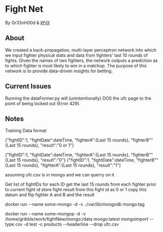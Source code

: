 # Fight Net

By Gr33nH00d & [ИЧХ](https://www.linkedin.com/in/ethan-charles-holmes-225158189)

## About
We created a back-propagation, multi-layer perceptron network into which we input fighter physical stats and data from fighters' last 10 rounds of fights. Given the names of two fighters, the network outputs a prediction as to which fighter is most likely to win in a matchup. The purpose of this network is to provide data-driven insights for betting.


## Current Issues
Running the dataFormer.py will (unintentionally) DOS the ufc page to the point of being locked out (Error 429).

## Notes
Training Data format

{"fightID":1, "fightDate":dateTime, "fighterA":{Last 15 rounds}, "fighterB"" {Last 15 rounds}, "result":"0 or 1"}

{"fightID":1, "fightDate":dateTime, "fighterA":{Last 15 rounds}, "fighterB"" {Last 15 rounds}, "result":"0"}
{"fightID":1, "fightDate":dateTime, "fighterB"" {Last 15 rounds}, "fighterA":{Last 15 rounds}, "result":"1"}


assuming ufc.csv is in mongo and we can querry on it

Get list of fightIDs
for each ID
  get the last 15 rounds from each fighter prior to current fight id
  store fight result from this fight id as 0 or 1
  copy this datum and flip fighter A and B and the result


docker run --name some-mongo -d -v .:/var/lib/mongodb mongo:tag

docker run --name some-mongop -d -v /home/gribble/work/fightNew/mongo:/data mongo:latest
mongoimport --type csv -d test -c products --headerline --drop ufc.csv
